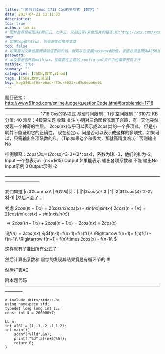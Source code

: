 ```yaml
---
title: "[原创]51nod 1718 Cos的多项式 【数学】"
date: 2017-04-21 13:11:03
description:
toc: true
author: tabris
# 图片推荐使用图床(腾讯云、七牛云、又拍云等)来做图片的路径.如:http://xxx.com/xxx.jpg
img:
# 如果top值为true，则会是首页推荐文章
top: false
# 如果要对文章设置阅读验证密码的话，就可以在设置password的值，该值必须是用SHA256加密后的密码，防止被他人识破
password:
# 本文章是否开启mathjax，且需要在主题的_config.yml文件中也需要开启才行
mathjax: true
summary: ""
categories: [CSDN,数学,51nod]
tags: [CSDN,数学,算法]
key: key59dbaf9a-e6ad-475c-9633-c69c6eba6e91
---
```


题目链接：http://www.51nod.com/onlineJudge/questionCode.html#!problemId=1718
————————————————————————————————————————————
1718 Cos的多项式
基准时间限制：1 秒 空间限制：131072 KB 分值: 40 难度：4级算法题 收藏  关注
小明对三角函数充满了兴趣，有一天他突然发现一个神奇的性质。
2cos(nx)似乎可以表示成2cos(x)的一个多项式。
但是小明并不能证明它的正确性。
现在给定n，问是否可以表示成这样的多项式，如果可以，只需输出各项系数的和。（Tip:如果这个和很大，那就高精度咯:)）
否则输出No

样例解释：2*cos(3x)=(2*cosx)^3-3*(2*cosx)，系数为1和-3，他们的和为-2。
Input
一个数表示n（n<=1e15)
Output
如果能表示 输出各项系数和
不能 输出No
Input示例
3
Output示例
-2

————————————————————————————————————————————

我们知道
|n|$2con(nx)\ $|系数和|
|:|:|:|
|1|$2cos(x)\ $ | 1|
|2|$(2cos(x))^2-2\ $|-1|
|然后不会了...|

考虑
$2cos((n-1)x) = 2(cos(nx)cos(x)+sin(nx)sin(x) )$
$2cos((n+1)x) = 2(cos(nx)cos(x)-sin(nx)sin(x) )$

$\Rightarrow 2cos((n-1)x)+2cos((n+1)x) = 2cos(nx)\times 2cos(x)$

设$f(n) = 2cos(nx)$
有$f(n-1)+f(n+1)=f(n)f(1)\\ \Rightarrow f(n+1)= f(n)f(1) - f(n-1)\\ \Rightarrow f(n+1)= f(n)\times 2cos(x) - f(n-1)\ $

这样就有了推出所有公式了

然后计算出系数和 震惊的发现其结果竟是有循环节的!!!!

然后打表AC


附本题代码
————————————————————————————————————————
```
# include <bits/stdc++.h>
using namespace std;
typedef long long int LL;
const int N = 200000+7;

LL n;
int a[6] = {1,-1,-2,-1,1,2};
int main(){
    scanf("%lld",&n);
    printf("%d",a[(n+5)%6]);
    return 0;
}

```

